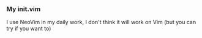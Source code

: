 ### My init.vim
I use NeoVim in my daily work, I don't think it will work on Vim (but you can try if you want to)
